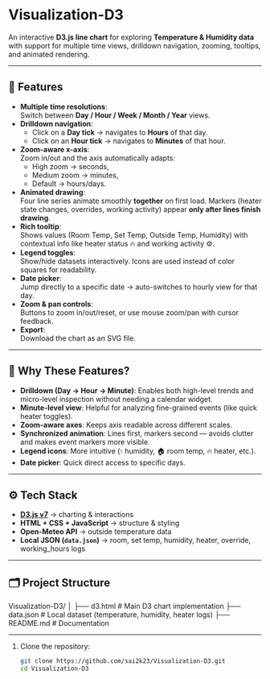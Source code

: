 # Visualization-D3

An interactive **D3.js line chart** for exploring **Temperature & Humidity data** with support for multiple time views, drilldown navigation, zooming, tooltips, and animated rendering.  

---

## 📌 Features

- **Multiple time resolutions**:  
  Switch between **Day / Hour / Week / Month / Year** views.  
- **Drilldown navigation**:  
  - Click on a **Day tick** → navigates to **Hours** of that day.  
  - Click on an **Hour tick** → navigates to **Minutes** of that hour.  
- **Zoom-aware x-axis**:  
  Zoom in/out and the axis automatically adapts:
  - High zoom → seconds,
  - Medium zoom → minutes,
  - Default → hours/days.  
- **Animated drawing**:  
  Four line series animate smoothly **together** on first load. Markers (heater state changes, overrides, working activity) appear **only after lines finish drawing**.  
- **Rich tooltip**:  
  Shows values (Room Temp, Set Temp, Outside Temp, Humidity) with contextual info like heater status 🔥 and working activity ⚙️.  
- **Legend toggles**:  
  Show/hide datasets interactively. Icons are used instead of color squares for readability.  
- **Date picker**:  
  Jump directly to a specific date → auto-switches to hourly view for that day.  
- **Zoom & pan controls**:  
  Buttons to zoom in/out/reset, or use mouse zoom/pan with cursor feedback.  
- **Export**:  
  Download the chart as an SVG file.  

---

## 🎯 Why These Features?

- **Drilldown (Day → Hour → Minute)**: Enables both high-level trends and micro-level inspection without needing a calendar widget.  
- **Minute-level view**: Helpful for analyzing fine-grained events (like quick heater toggles).  
- **Zoom-aware axes**: Keeps axis readable across different scales.  
- **Synchronized animation**: Lines first, markers second — avoids clutter and makes event markers more visible.  
- **Legend icons**: More intuitive (💧 humidity, 🏠 room temp, 🔥 heater, etc.).  
- **Date picker**: Quick direct access to specific days.  

---

## ⚙️ Tech Stack

- **[D3.js v7](https://d3js.org/)** → charting & interactions  
- **HTML + CSS + JavaScript** → structure & styling  
- **Open-Meteo API** → outside temperature data  
- **Local JSON (`data.json`)** → room, set temp, humidity, heater, override, working_hours logs  

---

## 🗂️ Project Structure

Visualization-D3/
│
├── d3.html # Main D3 chart implementation
├── data.json # Local dataset (temperature, humidity, heater logs)
├── README.md # Documentation


---

1. Clone the repository:
   ```bash
   git clone https://github.com/sai2k23/Visualization-D3.git
   cd Visualization-D3
